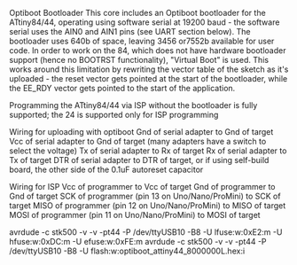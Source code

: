 Optiboot Bootloader
This core includes an Optiboot bootloader for the ATtiny84/44, operating using software serial at 19200 baud - the software serial uses the AIN0 and AIN1 pins (see UART section below). The bootloader uses 640b of space, leaving 3456 or7552b available for user code. In order to work on the 84, which does not have hardware bootloader support (hence no BOOTRST functionality), "Virtual Boot" is used. This works around this limitation by rewriting the vector table of the sketch as it's uploaded - the reset vector gets pointed at the start of the bootloader, while the EE_RDY vector gets pointed to the start of the application.

Programming the ATtiny84/44 via ISP without the bootloader is fully supported; the 24 is supported only for ISP programming


Wiring for uploading with optiboot
    Gnd of serial adapter to Gnd of target
    Vcc of serial adapter to Gnd of target (many adapters have a switch to select the voltage)
    Tx of serial adapter to Rx of target
    Rx of serial adapter to Tx of target
    DTR of serial adapter to DTR of target, or if using self-build board, the other side of the 0.1uF autoreset capacitor

Wiring for ISP
    Vcc of programmer to Vcc of target
    Gnd of programmer to Gnd of target
    SCK of programmer (pin 13 on Uno/Nano/ProMini) to SCK of target
    MISO of programmer (pin 12 on Uno/Nano/ProMini) to MISO of target
    MOSI of programmer (pin 11 on Uno/Nano/ProMini) to MOSI of target



avrdude  -c stk500 -v -v -pt44 -P /dev/ttyUSB10 -B8 -U lfuse:w:0xE2:m -U hfuse:w:0xDC:m -U efuse:w:0xFE:m
avrdude  -c stk500 -v -v -pt44 -P /dev/ttyUSB10 -B8 -U flash:w:optiboot_attiny44_8000000L.hex:i
